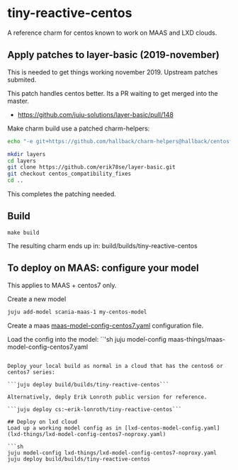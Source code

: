 # tiny-reactive-centos

A reference charm for centos known to work on MAAS and LXD clouds.

## Apply patches to layer-basic (2019-november)
This is needed to get things working november 2019. Upstream patches submited.

This patch handles centos better. Its a PR waiting to get merged into the master.
  - https://github.com/juju-solutions/layer-basic/pull/148

Make charm build use a patched charm-helpers:
```sh
echo "-e git+https://github.com/hallback/charm-helpers@hallback/centosfixes#egg=charms.reactive" >> wheelhouse-overrides.txt
```


```sh
mkdir layers
cd layers
git clone https://github.com/erik78se/layer-basic.git
git checkout centos_compatibility_fixes
cd ..
```

This completes the patching needed.

## Build

```make build```

The resulting charm ends up in: build/builds/tiny-reactive-centos 

## To deploy on MAAS: configure your model
This applies to MAAS + centos7 only.

Create a new model
```sh
juju add-model scania-maas-1 my-centos-model
```

Create a maas [maas-model-config-centos7.yaml](maas-things/maas-model-config-centos7.yaml) configuration file.

Load the config into the model:
``'sh
juju model-config maas-things/maas-model-config-centos7.yaml
```

Deploy your local build as normal in a cloud that has the centos6 or centos7 series:

```juju deploy build/builds/tiny-reactive-centos```

Alternatively, deply Erik Lonroth public version for reference.

```juju deploy cs:~erik-lonroth/tiny-reactive-centos```

## Deploy on lxd cloud
Load up a working model config as in [lxd-centos-model-config.yaml](lxd-things/lxd-model-config-centos7-noproxy.yaml)

```sh
juju model-config lxd-things/lxd-model-config-centos7-noproxy.yaml
juju deploy build/builds/tiny-reactive-centos

```

